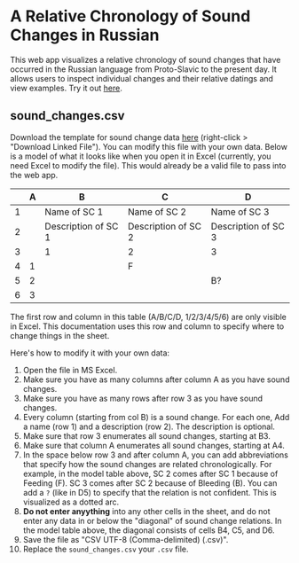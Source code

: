 # A Relative Chronology of Sound Changes in Russian
This web app visualizes a relative chronology of sound changes that have occurred in the Russian language from Proto-Slavic to the present day. It allows users to inspect individual changes and their relative datings and view examples. Try it out [here](https://relchron.eu.pythonanywhere.com).

## sound_changes.csv
Download the template for sound change data [here](https://relchron.eu.pythonanywhere.com/sc_template) (right-click > "Download Linked File").
You can modify this file with your own data. Below is a model of what it looks like when you open it in Excel (currently, you need Excel to modify the file). This would already be a valid file to pass into the web app.

|  | A | B | C | D |
|---|---|---|---|---|
| 1 |  | Name of SC 1 | Name of SC 2 | Name of SC 3 |
| 2 |  | Description of SC 1 | Description of SC 2 | Description of SC 3 |
| 3 |  | 1 | 2 | 3 |
| 4 | 1 |  | F | |
| 5 | 2 |  |  | B? |
| 6 | 3 |  |  | |

The first row and column in this table (A/B/C/D, 1/2/3/4/5/6) are only visible in Excel. This documentation uses this row and column to specify where to change things in the sheet.

Here's how to modify it with your own data:
 1. Open the file in MS Excel.
 2. Make sure you have as many columns after column A as you have sound changes.
 3. Make sure you have as many rows after row 3 as you have sound changes.
 4. Every column (starting from col B) is a sound change. For each one, Add a name (row 1) and a description (row 2). The description is optional.
 5. Make sure that row 3 enumerates all sound changes, starting at B3.
 6. Make sure that column A enumerates all sound changes, starting at A4.
 7. In the space below row 3 and after column A, you can add abbreviations that specify how the sound changes are related chronologically. For example, in the model table above, SC 2 comes after SC 1 because of Feeding (F). SC 3 comes after SC 2 because of Bleeding (B). You can add a `?` (like in D5) to specify that the relation is not confident. This is visualized as a dotted arc.
 8. **Do not enter anyything** into any other cells in the sheet, and do not enter any data in or below the "diagonal" of sound change relations. In the model table above, the diagonal consists of cells B4, C5, and D6.
 9. Save the file as "CSV UTF-8 (Comma-delimited) (.csv)".
 10. Replace the `sound_changes.csv` your `.csv` file.